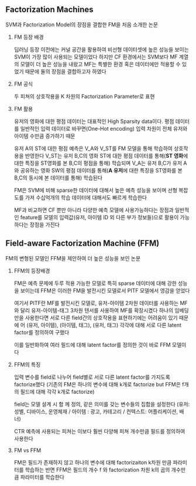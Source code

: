 ## Factorization Machines

SVM과 Factorization Model의 장점을 결합한 FM을 처음 소개한 논문

1. FM 등장 배경
    
    딥러닝 등장 이전에는 커널 공간을 활용하여 비선형 데이터셋에 높은 성능을 보이는 SVM이 가장 많이 사용되는 모델이었다 하지만 CF 환경에서는 SVM보다 MF 계열의 모델이 더 높은 성능을 내왔고 MF는 특별한 환경 혹은 데이터에만 적용할 수 있었기 때문에 둘의 장점을 결합하고자 하였다

2. FM 공식
   
   두 피쳐의 상호작용을 K 차원의 Factorization Parameter로 표현

3. FM 활용
   
   유저의 영화에 대한 평점 데이터는 대표적인 High Sparsity data이다. 평점 데이터를 일반적인 입력 데이터로 바꾸면(One-Hot encoding) 입력 차원이 전체 유저와 아이템 수만큼 증가하기 때문

   유저 A의 ST에 대한 평점 예측은 V_A와 V_ST를 FM 모델을 통해 학습하여 상호작용을 반영한다 V_ST는 유저 B,C의 영화 ST에 대한 평점 데이터를 통해(**ST 영화**에 대한 특징을 ST영화를 본 B,C의 평점을 통해) 학습되며 V_A는 유저 B,C가 유저 A와 공유하는 영화 SW의 평점 데이터를 통해(**A 유저**에 대한 특징을 ST영화를 본 B,C의 동시에 본 데이터를 통해) 학습된다
   
   FM은 SVM에 비해 sparse한 데이터에 대해서 높은 예측 성능을 보이며 선형 복잡도를 가져 수십억개의 학습 데이터에 대해서도 빠르게 학습한다 
   
   MF과 비교하면 CF 뿐만 아니라 다양한 예측 모델에 사용가능하다는 장점과 일반적인 feature를 모델의 입력값(유저, 아이템 ID 외 다른 부가 정보들)으로 활용이 가능하다는 장점을 가진다

## Field-aware Factorization Machine (FFM)

FM의 변형된 모델인 FFM을 제안하여 더 높은 성능을 보인 논문

1. FFM의 등장배경

   FM은 예측 문제에 두루 적용 가능한 모델로 특히 sparse 데이터에 대해 강한 성능을 보이는데 FFM은 이러한 FM을 발전시킨 모델로서 PITF 모델에서 영감을 얻었다

   여기서 PITF란 MF를 발전시킨 모델로, 유저-아이템 2차원 데이터를 사용하는 MF와 달리 유저-아이템-태그 3차원 텐서를 사용하여 MF를 확장시켰다 하나의 임베딩만을 사용한다면 서로 다른 field간의 상호작용을 표현하기에는 어려움이 있기 때문에 어 (유저, 아이템), (아이템, 태그), (유저, 태그) 각각에 대해 서로 다른 latent factor를 정의하여 구했다

   이를 일반화하여 여러 필드에 대해 latent factor를 정의한 것이 바로 FFM 모델이다


2. FFM의 특징
   
   입력 변수를 field로 나누어 field별로 서로 다른 latent factor를 가지도록 factorize했다 (기존의 FM은 하나의 변수에 대해 k개로 factorize but FFM은 f개의 필드에 대해 각각 k개로 factorize)

   field는 모델 설계 시 함 께 정의, 같은 의미를 갖는 변수들의 집합을 설정한다 (유저: 성별, 디바이스, 운영체재 / 아이템 : 광고, 카테고리 / 컨텍스트: 어플리케이션, 배너)

   CTR 예측에 사용되는 피쳐는 이보다 훨씬 다양해 피쳐 개수만큼 필드를 정의하여 사용한다
   
3. FM vs FFM
   
   FM은 필드가 존재하지 않고 하나의 변수에 대해 factorizaiton k차원 만큼 파라미터를 학습하는 반면 FFM은 필드의 개수 f 와 factorization 차원 k의 곱의 개수만큼 파라미터를 학습한다

   